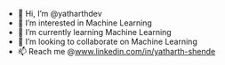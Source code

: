 - 👋 Hi, I’m @yatharthdev
- 👀 I’m interested in Machine Learning
- 🌱 I’m currently learning Machine Learning
- 💞️ I’m looking to collaborate on Machine Learning
- 📫 Reach me @www.linkedin.com/in/yatharth-shende

<!---
yatharthdev/yatharthdev is a ✨ special ✨ repository because its `README.md` (this file) appears on your GitHub profile.
You can click the Preview link to take a look at your changes.
--->
